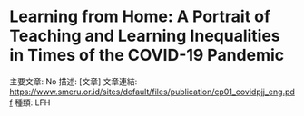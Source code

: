# Learning from Home: A Portrait of Teaching and Learning Inequalities in Times of the COVID-19 Pandemic

主要文章: No
描述: [文章]
文章連結: https://www.smeru.or.id/sites/default/files/publication/cp01_covidpjj_eng.pdf
種類: LFH